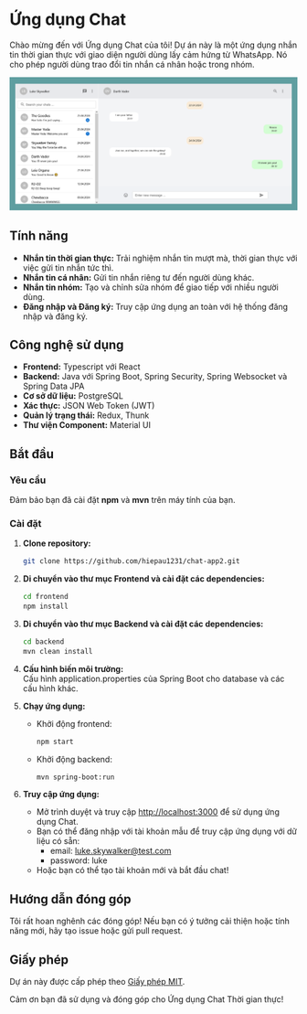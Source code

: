 # Ứng dụng Chat

Chào mừng đến với Ứng dụng Chat của tôi! Dự án này là một ứng dụng nhắn tin thời gian thực với giao diện người dùng 
lấy cảm hứng từ WhatsApp. Nó cho phép người dùng trao đổi tin nhắn cá nhân hoặc trong nhóm.

![image Screenshot](./images/homepage.png)

## Tính năng

- **Nhắn tin thời gian thực:** Trải nghiệm nhắn tin mượt mà, thời gian thực với việc gửi tin nhắn tức thì.
- **Nhắn tin cá nhân:** Gửi tin nhắn riêng tư đến người dùng khác.
- **Nhắn tin nhóm:** Tạo và chỉnh sửa nhóm để giao tiếp với nhiều người dùng.
- **Đăng nhập và Đăng ký:** Truy cập ứng dụng an toàn với hệ thống đăng nhập và đăng ký.

## Công nghệ sử dụng

- **Frontend:** Typescript với React
- **Backend:** Java với Spring Boot, Spring Security, Spring Websocket và Spring Data JPA
- **Cơ sở dữ liệu:** PostgreSQL
- **Xác thực:** JSON Web Token (JWT)
- **Quản lý trạng thái:** Redux, Thunk
- **Thư viện Component:** Material UI

## Bắt đầu

### Yêu cầu

Đảm bảo bạn đã cài đặt **npm** và **mvn** trên máy tính của bạn.

### Cài đặt

1. **Clone repository:**  
    ```bash  
    git clone https://github.com/hiepau1231/chat-app2.git
    ```
   
2. **Di chuyển vào thư mục Frontend và cài đặt các dependencies:**  
    ```bash
    cd frontend
    npm install
    ```
   
3. **Di chuyển vào thư mục Backend và cài đặt các dependencies:**  
    ```bash
    cd backend
    mvn clean install
    ```
   
4. **Cấu hình biến môi trường:**  
   Cấu hình application.properties của Spring Boot cho database và các cấu hình khác.

5. **Chạy ứng dụng:**
    - Khởi động frontend:
      ```bash
      npm start
      ```
    - Khởi động backend:
      ```bash
      mvn spring-boot:run
      ```
6. **Truy cập ứng dụng:**
   - Mở trình duyệt và truy cập [http://localhost:3000](http://localhost:3000) để sử dụng ứng dụng Chat.
   - Bạn có thể đăng nhập với tài khoản mẫu để truy cập ứng dụng với dữ liệu có sẵn:
     - email: luke.skywalker@test.com
     - password: luke
   - Hoặc bạn có thể tạo tài khoản mới và bắt đầu chat!



## Hướng dẫn đóng góp

Tôi rất hoan nghênh các đóng góp! Nếu bạn có ý tưởng cải thiện hoặc tính năng mới, hãy tạo issue hoặc gửi pull request.

## Giấy phép

Dự án này được cấp phép theo [Giấy phép MIT](LICENSE).

Cảm ơn bạn đã sử dụng và đóng góp cho Ứng dụng Chat Thời gian thực!
